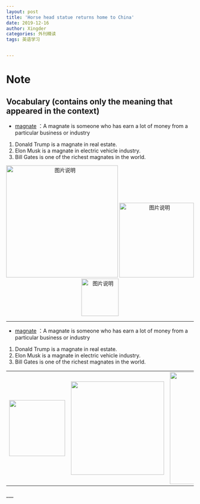 ```yaml
---
layout: post
title: 'Horse head statue returns home to China'
date: 2019-12-16
author: Xingder
categories: 外刊精读
tags: 英语学习


---
```




# Note 
## Vocabulary (contains only the meaning that appeared in the context)
- <a href="http://www.iciba.com/magnate" target="_blank">magnate</a> ：A magnate is someone who has earn a lot of money from a particular business or industry
1. Donald Trump is a magnate in real estate.
2. Elon Musk is a magnate in electric vehicle industry.
3. Bill Gates is one of the richest magnates in the world. 

<div align="center">
<img src="https://c8.alamy.com/comp/CR4MH1/trump-donald-1461946-us-business-magnate-portrait-palm-beach-1992-CR4MH1.jpg" height="300px" alt="图片说明" > <img src="https://im.indiatimes.in/content/itimes/blog/2016/Jun/24/1466742532-elon-musk-all-you-need-to-know-about-this-business-magnate.jpg" height="200px" alt="图片说明" ><img src="http://joyofandroid.com/wp-content/uploads/2013/07/business-magnate-730x285.jpg" height="100px" alt="图片说明" >
</div>




___
- <a href="http://www.iciba.com/magnate" target="_blank">magnate</a> ：A magnate is someone who has earn a lot of money from a particular business or industry
1. Donald Trump is a magnate in real estate.
2. Elon Musk is a magnate in electric vehicle industry.
3. Bill Gates is one of the richest magnates in the world. 





<table><tr>
<td><img src="https://c8.alamy.com/comp/CR4MH1/trump-donald-1461946-us-business-magnate-portrait-palm-beach-1992-CR4MH1.jpg " width="150" border=0></td>
<td><img src="https://im.indiatimes.in/content/itimes/blog/2016/Jun/24/1466742532-elon-musk-all-you-need-to-know-about-this-business-magnate.jpg" width="250" border=0></td>
<td><img src="http://joyofandroid.com/wp-content/uploads/2013/07/business-magnate-730x285.jpg" width="300" border=0></td>
</tr></table>
___